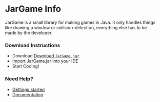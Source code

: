 # JarGame Info

JarGame is a small library for making games in Java. 
It only handles things like drawing a window or collision-detection, 
everything else has to be made by the developer.

### Download Instructions
* Download [Download `JarGame.jar`](%base_url%/builds/JarGame.jar)
* Import JarGame.jar into your IDE
* Start Coding!


### Need Help?

* [Gettings started](https://joshyx.github.io/JarGame/Getting-Started)
* [Documentation](https://joshyx.github.io/JarGame/Documentation)
